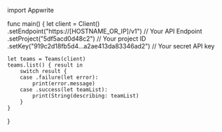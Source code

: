 import Appwrite

func main() {
    let client = Client()
      .setEndpoint("https://[HOSTNAME_OR_IP]/v1") // Your API Endpoint
      .setProject("5df5acd0d48c2") // Your project ID
      .setKey("919c2d18fb5d4...a2ae413da83346ad2") // Your secret API key

    let teams = Teams(client)
    teams.list() { result in
        switch result {
        case .failure(let error):
            print(error.message)
        case .success(let teamList):
            print(String(describing: teamList)
        }
    }
}
